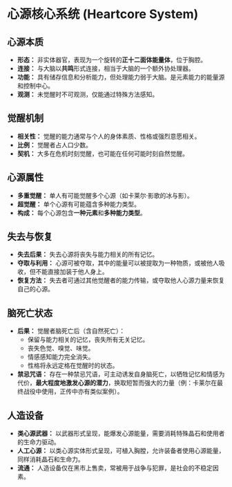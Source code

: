 # 心源核心系统 (Heartcore System)

## 心源本质

-   **形态：** 非实体器官，表现为一个旋转的**正十二面体能量体**，位于胸腔。
-   **连接：** 与大脑以**共鸣**形式连接，相当于大脑的一个额外协处理器。
-   **功能：** 具有储存信息和分析能力，但处理能力弱于大脑。是元素能力的能量源和控制中心。
-   **观测：** 未觉醒时不可观测，仅能通过特殊方法感知。

## 觉醒机制

-   **相关性：** 觉醒的能力通常与个人的身体素质、性格或强烈意愿相关。
-   **比例：** 觉醒者占人口少数。
-   **契机：** 大多在危机时刻觉醒，也可能在任何可能时刻自然觉醒。

## 心源属性

-   **多重觉醒：** 单人有可能觉醒多个心源（如卡莱尔·影歌的冰与影）。
-   **超觉醒：** 单个心源有可能蕴含多种能力类型。
-   **构成：** 每个心源包含**一种元素**和**多种能力类型**。

## 失去与恢复

-   **失去后果：** 失去心源将丧失与能力相关的所有记忆。
-   **夺取与利用：** 心源可被夺取，其中的能量可以被提取为一种物质，或被他人吸收，但不能直接加装于他人身上。
-   **恢复方法：** 失去者可通过其他觉醒者的能力传输，或夺取他人心源力量来恢复自己的心源。

## 脑死亡状态

-   **后果：** 觉醒者脑死亡后（含自然死亡）：
    -   保留与能力相关的记忆，丧失所有无关记忆。
    -   丧失色觉、嗅觉、味觉。
    -   情感感知能力完全消失。
    -   性格将永远定格在觉醒时的状态。
-   **禁忌咒语：** 存在一种禁忌咒语，可主动诱发自身脑死亡，以牺牲记忆和情感为代价，**最大程度地激发心源的潜力**，换取短暂而强大的力量（例：卡莱尔在最终战役中使用，正传中亦有类似案例）。

## 人造设备

-   **类心源武器：** 以武器形式呈现，能爆发心源能量，需要消耗特殊晶石和使用者的生命力驱动。
-   **人工心源：** 以类心源实体形式呈现，可植入胸膛，允许装备者使用心源能量，同样消耗晶石和生命力。
-   **流通：** 人造设备仅在黑市上售卖，常被用于战争与犯罪，是社会的不稳定因素。